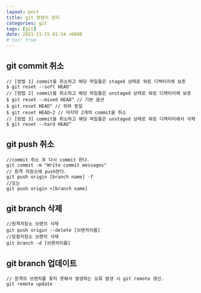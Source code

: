 ```yaml
---
layout: post
title: git 명령어 정리
categories: git
tags: [git]
date: 2021-11-15 01:54 +0800
# toc: true
---
```


## git commit 취소

    // [방법 1] commit을 취소하고 해당 파일들은 staged 상태로 워킹 디렉터리에 보존
    $ git reset --soft HEAD^
    // [방법 2] commit을 취소하고 해당 파일들은 unstaged 상태로 워킹 디렉터리에 보존
    $ git reset --mixed HEAD^ // 기본 옵션
    $ git reset HEAD^ // 위와 동일
    $ git reset HEAD~2 // 마지막 2개의 commit을 취소
    // [방법 3] commit을 취소하고 해당 파일들은 unstaged 상태로 워킹 디렉터리에서 삭제
    $ git reset --hard HEAD^

## git push 취소

    //commit 취소 후 다시 commit 한다.
    git commit -m "Write commit messages"
    // 원격 저장소에 push한다.
    git push origin [branch name] -f
    //또는
    git push origin +[branch name]

## git branch 삭제

    //원격저장소 브랜치 삭제
    git push origin --delete [브랜치이름]
    //로컬저장소 브랜치 삭제
    git branch -d [브랜치이름]

## git branch 업데이트

    // 원격의 브랜치를 찾지 못해서 발생하는 오류 발생 시 git remote 갱신.
    git remote update
